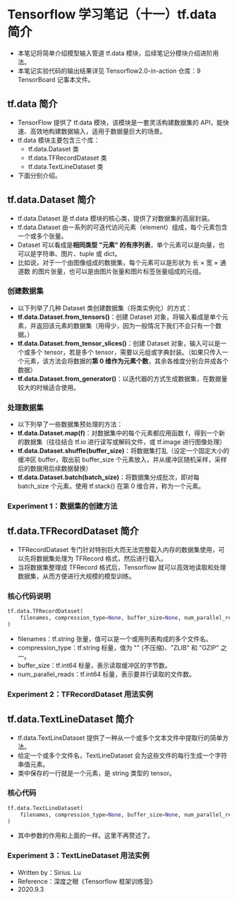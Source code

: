 # Tensorflow 学习笔记（十一）tf.data 简介

* 本笔记将简单介绍模型输入管道 tf.data 模块，后续笔记分模块介绍进阶用法。
* 本笔记实验代码的输出结果详见 Tensorflow2.0-in-action 仓库：9 TensorBoard 记事本文件。



## tf.data 简介

* TensorFlow 提供了 tf.data 模块，该模块是一套灵活构建数据集的 API，能快速、高效地构建数据输入，适用于数据量巨大的场景。
* tf.data 模块主要包含三个库：
  * tf.data.Dataset 类
  * tf.data.TFRecordDataset 类
  * tf.data.TextLineDataset 类
* 下面分别介绍。





## tf.data.Dataset 简介

* tf.data.Dataset 是 tf.data 模块的核心类，提供了对数据集的高层封装。
* tf.data.Dataset 由一系列的可迭代访问元素（element）组成，每个元素包含一个或多个张量。
* Dataset 可以看成是**相同类型 "元素" 的有序列表**，单个元素可以是向量，也可以是字符串、图片、tuple 或 dict。
* 比如说，对于一个由图像组成的数据集，每个元素可以是形状为 长 × 宽 × 通道数 的图片张量，也可以是由图片张量和图片标签张量组成的元组。



### 创建数据集

* 以下列举了几种 Dataset 类创建数据集（将类实例化）的方式：
* **tf.data.Dataset.from_tensors()**：创建 Dataset 对象，将输入看成是单个元素，并返回该元素的数据集（用得少，因为一般情况下我们不会只有一个数据。）
* **tf.data.Dataset.from_tensor_slices()**：创建 Dataset 对象，输入可以是一个或多个 tensor，若是多个 tensor，需要以元组或字典封装。（如果只传入一个元素，该方法会将数据的**第 0 维作为元素个数**，其余各维度分别合并成各个数据）
* **tf.data.Dataset.from_generator()**：以迭代器的方式生成数据集，在数据量较大的时候适合使用。



### 处理数据集

* 以下列举了一些数据集预处理的方法：
* **tf.data.Dataset.map(f)**：对数据集中的每个元素都应用函数 f，得到一个新的数据集（往往结合 tf.io 进行读写或解码文件，或 tf.image 进行图像处理）
* **tf.data.Dataset.shuffle(buffer_size)**：将数据集打乱（设定一个固定大小的缓冲区 buffer，取出前 buffer_size 个元素放入，并从缓冲区随机采样，采样后的数据用后续数据替换）
* **tf.data.Dataset.batch(batch_size)**：将数据集分成批次，即对每 batch_size 个元素，使用 tf.stack() 在第 0 维合并，称为一个元素。

 

### Experiment 1：数据集的创建方法







## tf.data.TFRecordDataset 简介

* TFRecordDataset 专门针对特别巨大而无法完整载入内存的数据集使用，可以先将数据集处理为 TFRecord 格式，然后进行载入。
* 当将数据集整理成 TFRecord 格式后，Tensorflow 就可以高效地读取和处理数据集，从而方便进行大规模的模型训练。



### 核心代码说明

```python
tf.data.TFRecordDataset(
    filenames, compression_type=None, buffer_size=None, num_parallel_reads=None
)
```

* filenames：tf.string 张量，值可以是一个或用列表构成的多个文件名。
* compression_type：tf.string 标量，值为 "" (不压缩)、"ZLIB" 和 "GZIP" 之一。
* buffer_size：tf.int64 标量，表示读取缓冲区的字节数。
* num_parallel_reads：tf.int64 标量，表示要并行读取的文件数。



### Experiment 2：TFRecordDataset 用法实例





## tf.data.TextLineDataset 简介

* tf.data.TextLineDataset 提供了一种从一个或多个文本文件中提取行的简单方法。
* 给定一个或多个文件名，TextLineDataset 会为这些文件的每行生成一个字符串值元素。
* 类中保存的一行就是一个元素，是 string 类型的 tensor。



### 核心代码

```python
tf.data.TextLineDataset(
    filenames, compression_type=None, buffer_size=None, num_parallel_reads=None
)
```

* 其中参数的作用和上面的一样。这里不再赘述了。



### Experiment 3：TextLineDataset 用法实例





* Written by：Sirius. Lu
* Reference：深度之眼《Tensorflow 框架训练营》
* 2020.9.3

